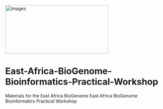 <img width="327" height="154" alt="images" src="https://github.com/user-attachments/assets/dfd35297-42ee-4f30-916e-b0c903794139" />

# East-Africa-BioGenome-Bioinformatics-Practical-Workshop

Materials for the East Africa BioGenome East Africa BioGenome Bioinformatics Practical Workshop
